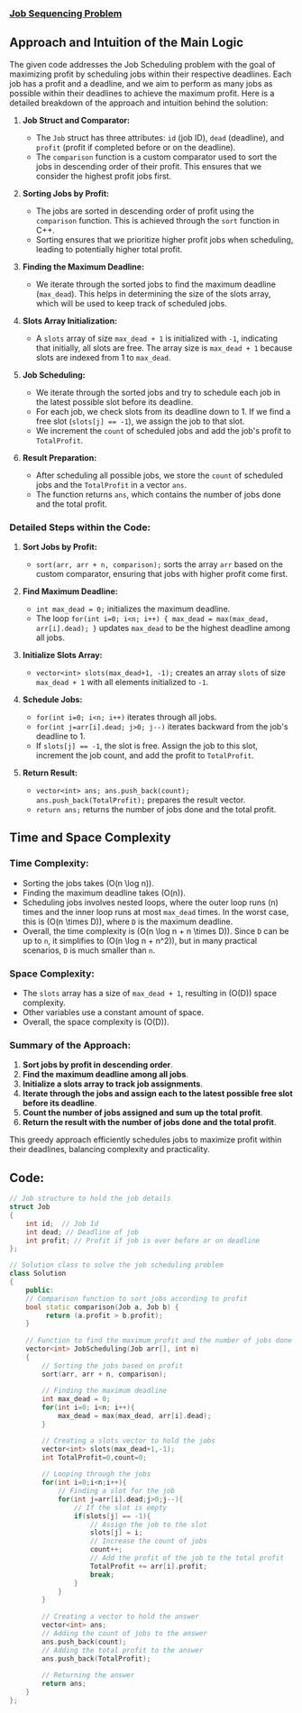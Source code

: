 ### [Job Sequencing Problem](https://www.geeksforgeeks.org/problems/job-sequencing-problem-1587115620/1)

## Approach and Intuition of the Main Logic

The given code addresses the Job Scheduling problem with the goal of maximizing profit by scheduling jobs within their respective deadlines. Each job has a profit and a deadline, and we aim to perform as many jobs as possible within their deadlines to achieve the maximum profit. Here is a detailed breakdown of the approach and intuition behind the solution:

1. **Job Struct and Comparator:**
   - The `Job` struct has three attributes: `id` (job ID), `dead` (deadline), and `profit` (profit if completed before or on the deadline).
   - The `comparison` function is a custom comparator used to sort the jobs in descending order of their profit. This ensures that we consider the highest profit jobs first.

2. **Sorting Jobs by Profit:**
   - The jobs are sorted in descending order of profit using the `comparison` function. This is achieved through the `sort` function in C++.
   - Sorting ensures that we prioritize higher profit jobs when scheduling, leading to potentially higher total profit.

3. **Finding the Maximum Deadline:**
   - We iterate through the sorted jobs to find the maximum deadline (`max_dead`). This helps in determining the size of the slots array, which will be used to keep track of scheduled jobs.

4. **Slots Array Initialization:**
   - A `slots` array of size `max_dead + 1` is initialized with `-1`, indicating that initially, all slots are free. The array size is `max_dead + 1` because slots are indexed from 1 to `max_dead`.

5. **Job Scheduling:**
   - We iterate through the sorted jobs and try to schedule each job in the latest possible slot before its deadline.
   - For each job, we check slots from its deadline down to 1. If we find a free slot (`slots[j] == -1`), we assign the job to that slot.
   - We increment the `count` of scheduled jobs and add the job's profit to `TotalProfit`.

6. **Result Preparation:**
   - After scheduling all possible jobs, we store the `count` of scheduled jobs and the `TotalProfit` in a vector `ans`.
   - The function returns `ans`, which contains the number of jobs done and the total profit.

### Detailed Steps within the Code:

1. **Sort Jobs by Profit:**
   - `sort(arr, arr + n, comparison);` sorts the array `arr` based on the custom comparator, ensuring that jobs with higher profit come first.

2. **Find Maximum Deadline:**
   - `int max_dead = 0;` initializes the maximum deadline.
   - The loop `for(int i=0; i<n; i++) { max_dead = max(max_dead, arr[i].dead); }` updates `max_dead` to be the highest deadline among all jobs.

3. **Initialize Slots Array:**
   - `vector<int> slots(max_dead+1, -1);` creates an array `slots` of size `max_dead + 1` with all elements initialized to `-1`.

4. **Schedule Jobs:**
   - `for(int i=0; i<n; i++)` iterates through all jobs.
   - `for(int j=arr[i].dead; j>0; j--)` iterates backward from the job's deadline to 1.
   - If `slots[j] == -1`, the slot is free. Assign the job to this slot, increment the job count, and add the profit to `TotalProfit`.

5. **Return Result:**
   - `vector<int> ans; ans.push_back(count); ans.push_back(TotalProfit);` prepares the result vector.
   - `return ans;` returns the number of jobs done and the total profit.

## Time and Space Complexity

### **Time Complexity:**
  - Sorting the jobs takes \(O(n \log n)\).
  - Finding the maximum deadline takes \(O(n)\).
  - Scheduling jobs involves nested loops, where the outer loop runs \(n\) times and the inner loop runs at most `max_dead` times. In the worst case, this is \(O(n \times D)\), where `D` is the maximum deadline.
  - Overall, the time complexity is \(O(n \log n + n \times D)\). Since `D` can be up to `n`, it simplifies to \(O(n \log n + n^2)\), but in many practical scenarios, `D` is much smaller than `n`.

### **Space Complexity:**
  - The `slots` array has a size of `max_dead + 1`, resulting in \(O(D)\) space complexity.
  - Other variables use a constant amount of space.
  - Overall, the space complexity is \(O(D)\).

### Summary of the Approach:

1. **Sort jobs by profit in descending order**.
2. **Find the maximum deadline among all jobs**.
3. **Initialize a slots array to track job assignments**.
4. **Iterate through the jobs and assign each to the latest possible free slot before its deadline**.
5. **Count the number of jobs assigned and sum up the total profit**.
6. **Return the result with the number of jobs done and the total profit**.

This greedy approach efficiently schedules jobs to maximize profit within their deadlines, balancing complexity and practicality.

## Code:
```cpp
// Job structure to hold the job details
struct Job 
{ 
    int id;	 // Job Id 
    int dead; // Deadline of job 
    int profit; // Profit if job is over before or on deadline 
};

// Solution class to solve the job scheduling problem
class Solution 
{
    public:
    // Comparison function to sort jobs according to profit
    bool static comparison(Job a, Job b) {
         return (a.profit > b.profit);
    }
    
    // Function to find the maximum profit and the number of jobs done
    vector<int> JobScheduling(Job arr[], int n) 
    {
        // Sorting the jobs based on profit
        sort(arr, arr + n, comparison);
        
        // Finding the maximum deadline
        int max_dead = 0;
        for(int i=0; i<n; i++){
            max_dead = max(max_dead, arr[i].dead);
        }

        // Creating a slots vector to hold the jobs
        vector<int> slots(max_dead+1,-1);
        int TotalProfit=0,count=0;
        
        // Looping through the jobs
        for(int i=0;i<n;i++){
            // Finding a slot for the job
            for(int j=arr[i].dead;j>0;j--){
                // If the slot is empty
                if(slots[j] == -1){
                    // Assign the job to the slot
                    slots[j] = i;
                    // Increase the count of jobs
                    count++;
                    // Add the profit of the job to the total profit
                    TotalProfit += arr[i].profit;
                    break;
                }
            }
        }
        
        // Creating a vector to hold the answer
        vector<int> ans;
        // Adding the count of jobs to the answer
        ans.push_back(count);
        // Adding the total profit to the answer
        ans.push_back(TotalProfit);
        
        // Returning the answer
        return ans;
    }
};
```
